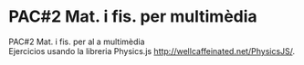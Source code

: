 # PAC#2 Mat. i fis. per multimèdia
PAC#2 Mat. i fis. per al a multimèdia
<br>
Ejercicios usando la libreria Physics.js http://wellcaffeinated.net/PhysicsJS/.
<br>
